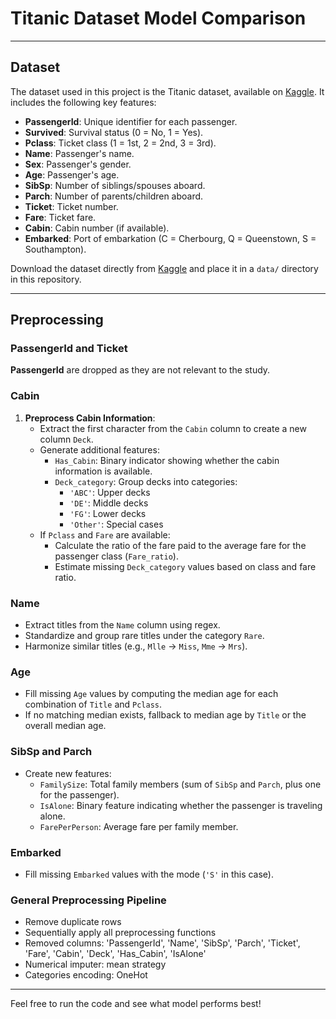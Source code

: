 # Titanic Dataset Model Comparison

---

## Dataset

The dataset used in this project is the Titanic dataset, available on [Kaggle](https://www.kaggle.com/competitions/titanic). It includes the following key features:
- **PassengerId**: Unique identifier for each passenger.
- **Survived**: Survival status (0 = No, 1 = Yes).
- **Pclass**: Ticket class (1 = 1st, 2 = 2nd, 3 = 3rd).
- **Name**: Passenger's name.
- **Sex**: Passenger's gender.
- **Age**: Passenger's age.
- **SibSp**: Number of siblings/spouses aboard.
- **Parch**: Number of parents/children aboard.
- **Ticket**: Ticket number.
- **Fare**: Ticket fare.
- **Cabin**: Cabin number (if available).
- **Embarked**: Port of embarkation (C = Cherbourg, Q = Queenstown, S = Southampton).

Download the dataset directly from [Kaggle](https://www.kaggle.com/c/titanic) and place it in a `data/` directory in this repository.

---

## Preprocessing

### PassengerId and Ticket

**PassengerId** are dropped as they are not relevant to the study.

### Cabin

1. **Preprocess Cabin Information**:
   - Extract the first character from the `Cabin` column to create a new column `Deck`.
   - Generate additional features:
     - `Has_Cabin`: Binary indicator showing whether the cabin information is available.
     - `Deck_category`: Group decks into categories:
       - `'ABC'`: Upper decks
       - `'DE'`: Middle decks
       - `'FG'`: Lower decks
       - `'Other'`: Special cases
   - If `Pclass` and `Fare` are available:
     - Calculate the ratio of the fare paid to the average fare for the passenger class (`Fare_ratio`).
     - Estimate missing `Deck_category` values based on class and fare ratio.

### Name

   - Extract titles from the `Name` column using regex.
   - Standardize and group rare titles under the category `Rare`.
   - Harmonize similar titles (e.g., `Mlle` → `Miss`, `Mme` → `Mrs`).

### Age

   - Fill missing `Age` values by computing the median age for each combination of `Title` and `Pclass`.
   - If no matching median exists, fallback to median age by `Title` or the overall median age.

### SibSp and Parch

   - Create new features:
     - `FamilySize`: Total family members (sum of `SibSp` and `Parch`, plus one for the passenger).
     - `IsAlone`: Binary feature indicating whether the passenger is traveling alone.
     - `FarePerPerson`: Average fare per family member.

### Embarked

   - Fill missing `Embarked` values with the mode (`'S'` in this case).

### General Preprocessing Pipeline
   - Remove duplicate rows
   - Sequentially apply all preprocessing functions
   - Removed columns: 'PassengerId', 'Name', 'SibSp', 'Parch', 'Ticket', 'Fare', 'Cabin', 'Deck', 'Has_Cabin', 'IsAlone'
   - Numerical imputer: mean strategy
   - Categories encoding: OneHot

---

Feel free to run the code and see what model performs best!
